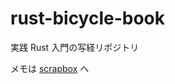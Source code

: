 # rust-bicycle-book

実践 Rust 入門の写経リポジトリ

メモは [scrapbox](https://scrapbox.io/motchang/%E5%AE%9F%E8%B7%B5Rust%E5%85%A5%E9%96%80,_LSP,_Emacs) へ
